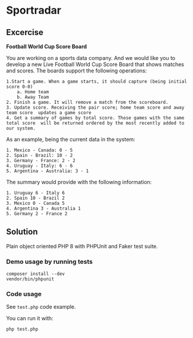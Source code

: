 # Sportradar

## Excercise

**Football World Cup Score Board**

You are working on a sports data company. And we would like you to develop a new  Live Football World Cup Score Board that shows matches and scores.
The boards support the following operations:

    1.Start a game. When a game starts, it should capture (being initial score 0-0)  
        a. Home team
        b. Away Team
    2. Finish a game. It will remove a match from the scoreboard.
    3. Update score. Receiving the pair score; home team score and away team score  updates a game score
    4. Get a summary of games by total score. Those games with the same total score  will be returned ordered by the most recently added to our system.  
   
As an example, being the current data in the system:

    1. Mexico - Canada: 0 - 5
    2. Spain - Brazil: 10 - 2
    3. Germany - France: 2 - 2
    4. Uruguay - Italy: 6 - 6
    5. Argentina - Australia: 3 - 1

The summary would provide with the following information:
    
    1. Uruguay 6 - Italy 6
    2. Spain 10 - Brazil 2
    3. Mexico 0 - Canada 5
    4. Argentina 3 - Australia 1
    5. Germany 2 - France 2 

## Solution

Plain object oriented PHP 8 with PHPUnit and Faker test suite.

### Demo usage by running tests

    composer install --dev
    vendor/bin/phpunit

### Code usage

See `test.php` code example.

You can run it with:

    php test.php


